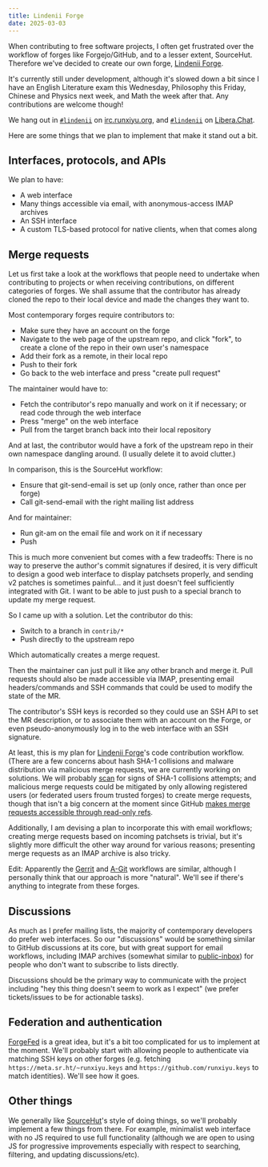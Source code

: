 ```yaml
---
title: Lindenii Forge
date: 2025-03-03
---
```


When contributing to free software projects, I often get frustrated over the
workflow of forges like Forgejo/GitHub, and to a lesser extent, SourceHut.
Therefore we've decided to create our own forge,
[Lindenii Forge](https://lindenii.runxiyu.org/forge/).

It's currently still under development, although it's slowed down a bit since
I have an English Literature exam this Wednesday, Philosophy this Friday,
Chinese and Physics next week, and Math the week after that. Any contributions
are welcome though!

We hang out in [`#lindenii`](https://webirc.runxiyu.org/kiwiirc/#lindenii) on
[irc.runxiyu.org](https://irc.runxiyu.org), and
[`#lindenii`](https://web.libera.chat/#lindenii) on
[Libera.Chat](https://libera.chat).


Here are some things that we plan to implement that make it stand out a bit.

## Interfaces, protocols, and APIs

We plan to have:

* A web interface
* Many things accessible via email, with anonymous-access IMAP archives
* An SSH interface
* A custom TLS-based protocol for native clients, when that comes along

## Merge requests

Let us first take a look at the workflows that people need to undertake
when contributing to projects or when receiving contributions, on different
categories of forges. We shall assume that the contributor has already cloned
the repo to their local device and made the changes they want to.

Most contemporary forges require contributors to:

* Make sure they have an account on the forge
* Navigate to the web page of the upstream repo, and click "fork", to create a
  clone of the repo in their own user's namespace
* Add their fork as a remote, in their local repo
* Push to their fork
* Go back to the web interface and press "create pull request"

The maintainer would have to:

* Fetch the contributor's repo manually and work on it if necessary; or read
  code through the web interface
* Press "merge" on the web interface
* Pull from the target branch back into their local repository

And at last, the contributor would have a fork of the upstream repo in their
own namespace dangling around. (I usually delete it to avoid clutter.)

In comparison, this is the SourceHut workflow:

* Ensure that git-send-email is set up (only once, rather than once per forge)
* Call git-send-email with the right mailing list address

And for maintainer:

* Run git-am on the email file and work on it if necessary
* Push

This is much more convenient but comes with a few tradeoffs: There is no way to
preserve the author's commit signatures if desired, it is very difficult to
design a good web interface to display patchsets properly, and sending v2
patches is sometimes painful... and it just doesn't feel sufficiently
integrated with Git. I want to be able to just push to a special branch to
update my merge request.

So I came up with a solution. Let the contributor do this:

* Switch to a branch in `contrib/*`
* Push directly to the upstream repo

Which automatically creates a merge request.

Then the maintainer can just pull it like any other branch and merge it. Pull
requests should also be made accessible via IMAP, presenting email
headers/commands and SSH commands that could be used to modify the state of the
MR.

The contributor's SSH keys is recorded so they could use an SSH API to set the
MR description, or to associate them with an account on the Forge, or even
pseudo-anonymously log in to the web interface with an SSH signature.

At least, this is my plan for [Lindenii
Forge](https://lindenii.runxiyu.org/forge/)'s code contribution workflow.
(There are a few concerns about hash SHA-1 collisions and malware distribution
via malicious merge requests, we are currently working on solutions. We will
probably [scan](https://github.com/cr-marcstevens/sha1collisiondetection) for
signs of SHA-1 collisions attempts; and malicious merge requests could be
mitigated by only allowing registered users (or federated users froum trusted
forges) to create merge requests, though that isn't a big concern at the moment
since GitHub
[makes merge requests accessible through read-only refs](https://docs.github.com/en/pull-requests/collaborating-with-pull-requests/reviewing-changes-in-pull-requests/checking-out-pull-requests-locally).

Additionally, I am devising a plan to incorporate this with email workflows;
creating merge requests based on incoming patchsets is trivial, but it's
slightly more difficult the other way around for various reasons; presenting
merge requests as an IMAP archive is also tricky.

Edit: Apparently the
[Gerrit](https://gerrit-documentation.storage.googleapis.com/Documentation/3.11.1/user-upload.html)
and
[A-Git](https://forgejo.org/docs/latest/user/agit-support/)
workflows are similar, although I personally think that our approach is more
"natural". We'll see if there's anything to integrate from these forges.

## Discussions

As much as I prefer mailing lists, the majority of contemporary developers do
prefer web interfaces. So our "discussions" would be something similar to
GitHub discussions at its core, but with great support for email workflows,
including IMAP archives (somewhat similar to
[public-inbox](https://public-inbox.org)) for people who don't want to
subscribe to lists directly.

Discussions should be the primary way to communicate with the project including
"hey this thing doesn't seem to work as I expect" (we prefer tickets/issues to
be for actionable tasks).

## Federation and authentication

[ForgeFed](https://forgefed.org/) is a great idea, but it's a bit too
complicated for us to implement at the moment. We'll probably start with
allowing people to authenticate via matching SSH keys on other forges (e.g.
fetching `https://meta.sr.ht/~runxiyu.keys` and
`https://github.com/runxiyu.keys` to match identities). We'll see how it goes.

## Other things

We generally like [SourceHut](https://sourcehut.org/)'s style of doing things,
so we'll probably implement a few things from there. For example, minimalist
web interface with no JS required to use full functionality (although we are
open to using JS for progressive improvements especially with respect to
searching, filtering, and updating discussions/etc).
